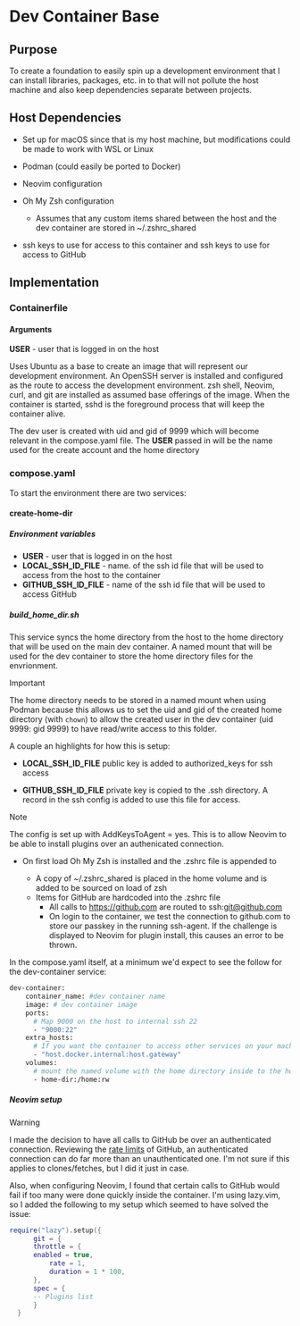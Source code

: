 # Dev Container Base

## Purpose

To create a foundation to easily spin up a development environment that I can install libraries, packages, etc. in to that will not pollute the host machine and also keep dependencies separate between projects. 

## Host Dependencies

* Set up for macOS since that is my host machine, but modifications could be made to work with WSL or Linux
* Podman (could easily be ported to Docker)
* Neovim configuration
* Oh My Zsh configuration
  * Assumes that any custom items shared between the host and the dev container are stored in ~/.zshrc_shared

* ssh keys to use for access to this container and ssh keys to use for access to GitHub

## Implementation

### Containerfile

#### Arguments

**USER** - user that is logged in on the host

Uses Ubuntu as a base to create an image that will represent our development environment. An OpenSSH server is installed and configured as the route to access the development environment. zsh shell, Neovim, curl, and git are installed as assumed base offerings of the image. When the container is started, sshd is the foreground process that will keep the container alive.

The dev user is created with uid and gid of 9999 which will become relevant in the compose.yaml file. The **USER** passed in will be the name used for the create account and the home directory

### compose.yaml

To start the environment there are two services:

#### create-home-dir

##### Environment variables

- **USER** - user that is logged in on the host
- **LOCAL_SSH_ID_FILE** - name. of the ssh id file that will be used to access from the host to the container
- **GITHUB_SSH_ID_FILE** - name of the ssh id file that will be used to access GitHub

##### build_home_dir.sh
This service syncs the home directory from the host to the home directory that will be used on the main dev container. A named mount that will be used for the dev container to store the home directory files for the envrionment. 

> [!IMPORTANT]
>
> The home directory needs to be stored in a named mount when using Podman because this allows us to set the uid and gid of the created home directory (with `chown`) to allow the created user in the dev container (uid 9999: gid 9999) to have read/write access to this folder.

A couple an highlights for how this is setup:

* **LOCAL_SSH_ID_FILE** public key is added to authorized_keys for ssh access

* **GITHUB_SSH_ID_FILE** private key is copied to the .ssh directory. A record in the ssh config is added to use this file for access.

> [!NOTE]
>
> The config is set up with AddKeysToAgent = yes. This is to allow Neovim to be able to install plugins over an authenicated connection.

* On first load Oh My Zsh is installed and the .zshrc file is appended to

  * A copy of ~/.zshrc_shared is placed in the home volume and is added to be sourced on load of zsh
  * Items for GitHub are hardcoded into the .zshrc file
    * All calls to https://github.com are routed to ssh:git@github.com
    * On login to the container, we test the connection to github.com to store our passkey in the running ssh-agent. If the challenge is displayed to Neovim for plugin install, this causes an error to be thrown.

In the compose.yaml itself, at a minimum we'd expect to see the follow for the dev-container service:

```dockerfile
dev-container:
    container_name: #dev container name
    image: # dev container image
    ports:
      # Map 9000 on the host to internal ssh 22
      - "9000:22" 
    extra_hosts:
      # If you want the container to access other services on your machine (like ollama if running on the host)
      - "host.docker.internal:host.gateway" 
    volumes:
      # mount the named volume with the home directory inside to the home of the container
      - home-dir:/home:rw 
```

##### Neovim setup

> [!WARNING]
>
> I made the decision to have all calls to GitHub be over an authenticated connection. Reviewing the [rate limits](https://docs.github.com/en/rest/using-the-rest-api/rate-limits-for-the-rest-api) of GitHub, an authenticated connection can do far more than an unauthenticated one. I'm not sure if this applies to clones/fetches, but I did it just in case.
>
> Also, when configuring Neovim, I found that certain calls to GitHub would fail if too many were done quickly inside the container. I'm using lazy.vim, so I added the following to my setup which seemed to have solved the issue:
>
> ```lua
> require("lazy").setup({
>   	git = {
>      	throttle = {
>      	enabled = true,
>       	rate = 1,
>       	duration = 1 * 100,
>     	},
>   	spec = {
>     	-- Plugins list
>    	}
>   }
> ```

